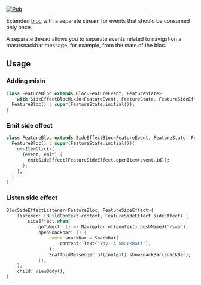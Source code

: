 <a href="https://pub.dev/packages/flutter_bloc_side_effect"><img src="https://img.shields.io/pub/v/flutter_bloc_side_effect.svg" alt="Pub"></a>


Extended [bloc](https://pub.dev/packages/bloc) with a separate stream for events that should be consumed only once. 

A separate thread allows you to separate events related to navigation a toast/snackbar message, for example, from the state of the bloc.

## Usage

### Adding mixin

```dart
class FeatureBloc extends Bloc<FeatureEvent, FeatureState>
    with SideEffectBlocMixin<FeatureEvent, FeatureState, FeatureSideEffect> {
  FeatureBloc() : super(FeatureState.initial());
}
```

### Emit side effect

```dart
class FeatureBloc extends SideEffectBloc<FeatureEvent, FeatureState, FeatureSideEffect>{
  FeatureBloc() : super(FeatureState.initial()){        
    on<ItemClick>(
      (event, emit) {
        emitSideEffect(FeatureSideEffect.openItem(event.id));
      },
    );
  }
}
```

### Listen side effect

```dart
BlocSideEffectListener<FeatureBloc, FeatureSideEffect>(
    listener: (BuildContext context, FeatureSideEffect sideEffect) {
        sideEffect.when(
            goToNext: () => Navigator.of(context).pushNamed("/sub"),
            openSnackbar: () {
                const snackBar = SnackBar(
                    content: Text('Yay! A SnackBar!'),
                );
                ScaffoldMessenger.of(context).showSnackBar(snackBar);
            });
    },
    child: ViewBody(),
)
```